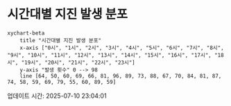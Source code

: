 # 시간대별 지진 발생 분포

```mermaid
xychart-beta
    title "시간대별 지진 발생 분포"
    x-axis ["0시", "1시", "2시", "3시", "4시", "5시", "6시", "7시", "8시", "9시", "10시", "11시", "12시", "13시", "14시", "15시", "16시", "17시", "18시", "19시", "20시", "21시", "22시", "23시"]
    y-axis "발생 횟수" 0 --> 98
    line [64, 50, 60, 69, 66, 81, 96, 89, 73, 88, 67, 70, 84, 81, 87, 74, 58, 59, 69, 79, 55, 60, 89, 59]
```

업데이트 시간: 2025-07-10 23:04:01
